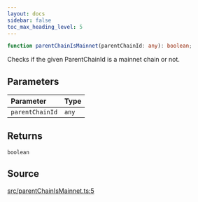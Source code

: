 ```yaml
---
layout: docs
sidebar: false
toc_max_heading_level: 5
---
```


```ts
function parentChainIsMainnet(parentChainId: any): boolean;
```

Checks if the given ParentChainId is a mainnet chain or not.

## Parameters

| Parameter       | Type  |
| :-------------- | :---- |
| `parentChainId` | `any` |

## Returns

`boolean`

## Source

[src/parentChainIsMainnet.ts:5](https://github.com/OffchainLabs/arbitrum-orbit-sdk/blob/cfcbd32d6879cf7817a33b24f062a0fd879ea257/src/parentChainIsMainnet.ts#L5)
